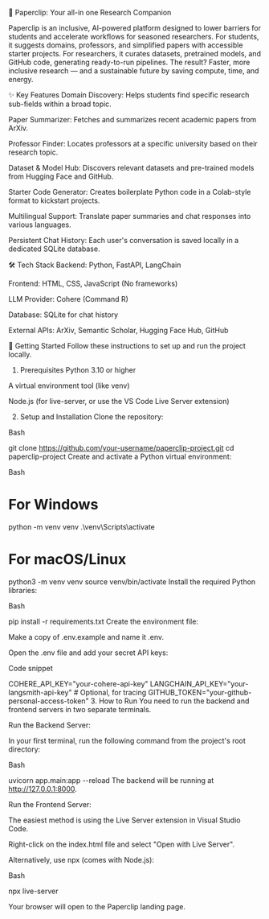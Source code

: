 📎 Paperclip: Your all-in one Research Companion 

Paperclip is an inclusive, AI-powered platform designed to lower barriers for students and accelerate workflows for seasoned researchers. For students, it suggests domains, professors, and simplified papers with accessible starter projects. For researchers, it curates datasets, pretrained models, and GitHub code, generating ready-to-run pipelines. The result? Faster, more inclusive research — and a sustainable future by saving compute, time, and energy.

✨ Key Features
Domain Discovery: Helps students find specific research sub-fields within a broad topic.

Paper Summarizer: Fetches and summarizes recent academic papers from ArXiv.

Professor Finder: Locates professors at a specific university based on their research topic.

Dataset & Model Hub: Discovers relevant datasets and pre-trained models from Hugging Face and GitHub.

Starter Code Generator: Creates boilerplate Python code in a Colab-style format to kickstart projects.

Multilingual Support: Translate paper summaries and chat responses into various languages.

Persistent Chat History: Each user's conversation is saved locally in a dedicated SQLite database.

🛠️ Tech Stack
Backend: Python, FastAPI, LangChain

Frontend: HTML, CSS, JavaScript (No frameworks)

LLM Provider: Cohere (Command R)

Database: SQLite for chat history

External APIs: ArXiv, Semantic Scholar, Hugging Face Hub, GitHub

🚀 Getting Started
Follow these instructions to set up and run the project locally.

1. Prerequisites
Python 3.10 or higher

A virtual environment tool (like venv)

Node.js (for live-server, or use the VS Code Live Server extension)

2. Setup and Installation
Clone the repository:

Bash

git clone https://github.com/your-username/paperclip-project.git
cd paperclip-project
Create and activate a Python virtual environment:

Bash

# For Windows
python -m venv venv
.\venv\Scripts\activate

# For macOS/Linux
python3 -m venv venv
source venv/bin/activate
Install the required Python libraries:

Bash

pip install -r requirements.txt
Create the environment file:

Make a copy of .env.example and name it .env.

Open the .env file and add your secret API keys:

Code snippet

COHERE_API_KEY="your-cohere-api-key"
LANGCHAIN_API_KEY="your-langsmith-api-key" # Optional, for tracing
GITHUB_TOKEN="your-github-personal-access-token"
3. How to Run
You need to run the backend and frontend servers in two separate terminals.

Run the Backend Server:

In your first terminal, run the following command from the project's root directory:

Bash

uvicorn app.main:app --reload
The backend will be running at http://127.0.0.1:8000.

Run the Frontend Server:

The easiest method is using the Live Server extension in Visual Studio Code.

Right-click on the index.html file and select "Open with Live Server".

Alternatively, use npx (comes with Node.js):

Bash

npx live-server

Your browser will open to the Paperclip landing page.
